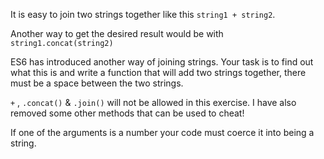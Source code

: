 It is easy to join two strings together like this ```string1 + string2```.

Another way to get the desired result would be with ```string1.concat(string2)```

ES6 has introduced another way of joining strings. Your task is to find out what this is and write a function that will add two strings together, there must be a space between the two strings.
 
```+``` , ```.concat()``` & ```.join()``` will not be allowed in this exercise. I have also removed some other methods that can be used to cheat!  

If one of the arguments is a number your code must coerce it into being a string.

